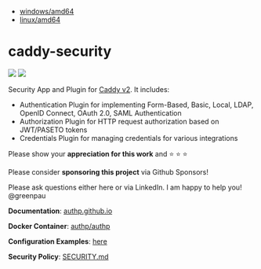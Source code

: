 * <a href="https://caddyserver.com/api/download?os=windows&arch=amd64&p=github.com%2Fgreenpau%2Fcaddy-security%40v1.1.23&p=github.com%2Fgreenpau%2Fcaddy-trace%40v1.1.8" target="_blank">windows/amd64</a>
* <a href="https://caddyserver.com/api/download?os=linux&arch=amd64&p=github.com%2Fgreenpau%2Fcaddy-security%40v1.1.23&p=github.com%2Fgreenpau%2Fcaddy-trace%40v1.1.8" target="_blank">linux/amd64</a>
# caddy-security

<a href="https://github.com/andrewsonpradeep/caddy-security/actions/" target="_blank"><img src="https://github.com/andrewsonpradeep/caddy-security/workflows/build/badge.svg?branch=main"></a>
<a href="https://pkg.go.dev/github.com/andrewsonpradeep/caddy-security" target="_blank"><img src="https://img.shields.io/badge/godoc-reference-blue.svg"></a>

Security App and Plugin for [Caddy v2](https://github.com/caddyserver/caddy). It includes:

* Authentication Plugin for implementing Form-Based, Basic, Local, LDAP, OpenID
  Connect, OAuth 2.0, SAML Authentication
* Authorization Plugin for HTTP request authorization based on JWT/PASETO tokens
* Credentials Plugin for managing credentials for various integrations

Please show your **appreciation for this work** and :star: :star: :star:

Please consider **sponsoring this project** via Github Sponsors!

Please ask questions either here or via LinkedIn. I am happy to help you! @greenpau

**Documentation**: [authp.github.io](https://authp.github.io)

**Docker Container**: [authp/authp](https://github.com/authp/authp/pkgs/container/authp)

**Configuration Examples**: [here](https://github.com/authp/authp.github.io/tree/main/assets/conf)

**Security Policy**: [SECURITY.md](SECURITY.md)
